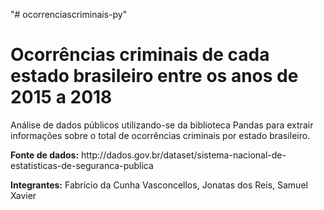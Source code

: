 "# ocorrenciascriminais-py" 

<h1>Ocorrências criminais de cada estado brasileiro entre os anos de 2015 a 2018</h1>
<p>Análise de dados públicos utilizando-se da biblioteca Pandas para extrair informações sobre o total de ocorrências criminais por estado brasileiro.</p>

<p><b>Fonte de dados:</b> http://dados.gov.br/dataset/sistema-nacional-de-estatisticas-de-seguranca-publica</p>
<p><b>Integrantes:</b> Fabrício da Cunha Vasconcellos, Jonatas dos Reis, Samuel Xavier</p>
